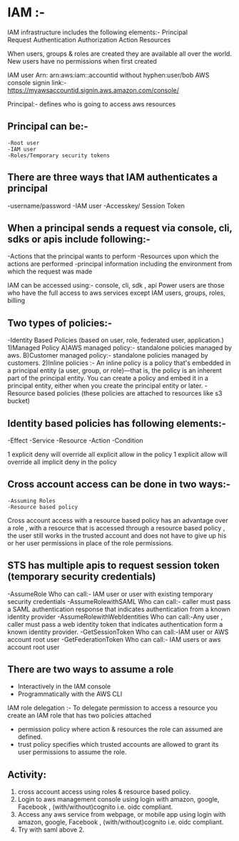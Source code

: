 # IAM :-
IAM infrastructure includes the following elements:-
   Principal   
   Request 
   Authentication 
   Authorization 
   Action
   Resources

When users, groups & roles are created they are available all over the world.
New users have no permissions when first created

IAM user Arn: arn:aws:iam::accountid without hyphen:user/bob
AWS console signin link:- https://myawsaccountid.signin.aws.amazon.com/console/

Principal:- defines who is going to access aws resources
## Principal can be:- 
    -Root user
    -IAM user 
    -Roles/Temporary security tokens

## There are three ways that IAM authenticates a principal
   -username/password
   -IAM user
   -Accesskey/ Session Token

## When a principal sends a request via console, cli, sdks or apis include following:-
   -Actions that the principal wants to perform
   -Resources upon which the actions are performed
   -principal information including the environment from which the request was made

IAM can be accessed using:- console, cli, sdk , api
Power users are those who have the full access to aws services except IAM users, groups, roles, billing


## Two types of policies:-
  -Identity Based Policies (based on user, role, federated user, application.)
     1)Managed Policy
           A)AWS managed policy:- standalone policies managed by aws.
           B)Customer managed policy:- standalone policies managed by customers.
     2)Inline policies :- An inline policy is a policy that's embedded in a principal entity (a user, group, or role)—that is, the policy is an inherent part of the principal entity. You can create a policy and embed it in a principal entity, either when you create the principal entity or later.
  -Resource based policies (these policies are attached to resources like s3 bucket)

## Identity based policies has following elements:-
   -Effect
   -Service
   -Resource
   -Action
   -Condition

1 explicit deny will override all explicit allow in the policy 
1 explicit allow will override all implicit deny in the policy


## Cross account access can be done in two ways:-
    -Assuming Roles
    -Resource based policy

Cross account access with a resource based policy has an advantage over a role , with a resource that is accessed through a resource based policy , the user still works in the trusted account and does not  have to give up his or her user permissions in place of the role permissions.



## STS has multiple apis to request session token (temporary security credentials)
   -AssumeRole
     Who can call:- IAM user or user with existing temporary security credentials
   -AssumeRolewithSAML
      Who can call:- caller must pass a SAML authentication response that indicates authentication from a known identity provider
   -AssumeRolewithWebIdentities
      Who can call:-Any user , caller must pass a web identity token that indicates authentication form a known identity provider.
   -GetSessionToken 
      Who can call:-IAM user or AWS account root user
   -GetFederationToken
      Who can call:- IAM users or aws account root user


## There are two ways to assume a role
   - Interactively in the IAM console
   - Programmatically with the AWS CLI 

IAM role delegation :- To delegate permission to access a resource you create an IAM role that has two policies attached
   - permission policy where action & resources the role can assumed are defined.
   - trust policy specifies which trusted accounts are allowed to grant its user permissions to assume the role.
   
## Activity:
1. cross account access using roles & resource based policy.
2. Login to aws management console using login with amazon, google, Facebook , (with/without)cognito    i.e. oidc compliant.
3. Access any aws service from webpage, or  mobile app using login with amazon, google, Facebook , (with/without)cognito  i.e. oidc compliant.
4. Try with saml above 2.
